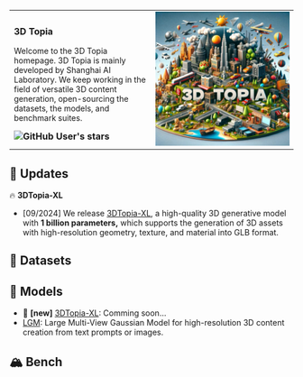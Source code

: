 <!-- <div align="center">

<p align="center">
    <picture>
<img src="https://raw.githubusercontent.com/3DTopia/3DTopia/main/assets/3dtopia.jpeg" width="350">
    </picture>
</p>


![GitHub User's stars](https://img.shields.io/github/stars/3dtopia)

</div> -->


<!-- <style>
  .text-bold {
    font-size: 16px;
    font-weight: bold;
  }
  .text-normal {
    font-size: 14px;
    font-weight: normal;
  }
</style> -->


<table>
  <tr>
    <td width="50%" style="font-size: 16px; font-weight: bold;">
      <!-- <p> des <code>&lt;td&gt;</code> label </p> -->
      <p style="font-size: 16px; font-weight: bold;"><b>3D Topia</b></p>
      <p style="font-size: 14px; font-weight: normal;"> Welcome to the 3D Topia homepage. 3D Topia is mainly developed by Shanghai AI Laboratory. We keep working in the field of versatile 3D content generation, open-sourcing the datasets, the models, and benchmark suites. </p>
      <img src="https://img.shields.io/github/stars/3dtopia" alt="GitHub User's stars">
    </td>
    <td width="50%">
      <img src="https://raw.githubusercontent.com/3DTopia/3DTopia/main/assets/3dtopia.jpeg" width="350">
    </td>
  </tr>
</table>


## 🚀 Updates
🔥 **3DTopia-XL**
- [09/2024] We release [3DTopia-XL](https://github.com/3DTopia/3DTopia-XL), a high-quality 3D generative model with **1 billion parameters,** which supports the generation of 3D assets with high-resolution geometry, texture, and material into GLB format.
## 🍿 Datasets


## 🎁 Models
- 🎉 **[new]** [3DTopia-XL](https://github.com/3DTopia/3DTopia-XL): Comming soon...
- [LGM](https://github.com/3DTopia/LGM): Large Multi-View Gaussian Model for high-resolution 3D content creation from text prompts or images.

## 🏔️ Bench




<!-- ## Hi there 👋 -->

<!--

**Here are some ideas to get you started:**

🙋‍♀️ A short introduction - what is your organization all about?
🌈 Contribution guidelines - how can the community get involved?
👩‍💻 Useful resources - where can the community find your docs? Is there anything else the community should know?
🍿 Fun facts - what does your team eat for breakfast?
🧙 Remember, you can do mighty things with the power of [Markdown](https://docs.github.com/github/writing-on-github/getting-started-with-writing-and-formatting-on-github/basic-writing-and-formatting-syntax)
-->
